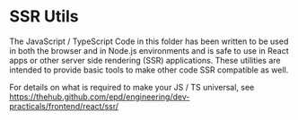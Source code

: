 # SSR Utils

The JavaScript / TypeScript Code in this folder has been written to be used in both the browser and in Node.js environments and is safe to use in React apps or other server side rendering (SSR) applications. These utilities are intended to provide basic tools to make other code SSR compatible as well.

For details on what is required to make your JS / TS universal, see <https://thehub.github.com/epd/engineering/dev-practicals/frontend/react/ssr/>
